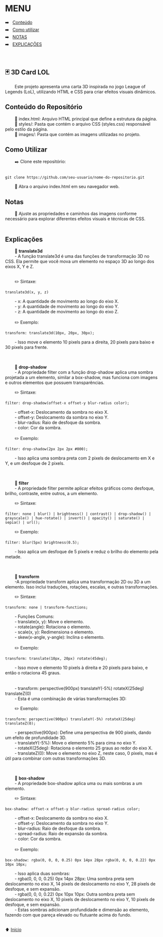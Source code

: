 # MENU

➡️ &nbsp; [Conteúdo](#conteúdo-do-repositório) <br>
➡️ &nbsp; [Como utilizar](#como-utilizar) <br>
➡️ &nbsp; [NOTAS](#notas) <br>
➡️ &nbsp; [EXPLICAÇÕES](#explicações) <br>
<br>
<br>


<h2>🃏 3D Card LOL</h2>

&nbsp; &nbsp; &nbsp; &nbsp; Este projeto apresenta uma carta 3D inspirada no jogo League of Legends (LoL), utilizando HTML e CSS para criar efeitos visuais dinâmicos.

<h2>Conteúdo do Repositório</h2>
&nbsp; &nbsp; &nbsp; &nbsp; 📑 index.html: Arquivo HTML principal que define a estrutura da página. <br>
&nbsp; &nbsp; &nbsp; &nbsp; 📁 styles/: Pasta que contém o arquivo CSS (styles.css) responsável pelo estilo da página. <br>
&nbsp; &nbsp; &nbsp; &nbsp; 📁 images/: Pasta que contém as imagens utilizadas no projeto. <br>

<h2>Como Utilizar</h2>
&nbsp; &nbsp; &nbsp; &nbsp; ✒️ Clone este repositório: <br><br>

```
git clone https://github.com/seu-usuario/nome-do-repositorio.git
```

&nbsp; &nbsp; &nbsp; &nbsp; 📁 Abra o arquivo index.html em seu navegador web.

<h2>Notas</h2>
&nbsp; &nbsp; &nbsp; &nbsp; 📌 Ajuste as propriedades e caminhos das imagens conforme necessário para explorar diferentes efeitos visuais e técnicas de CSS. <br> <br>

<h2>Explicações</h2>

&nbsp; &nbsp; &nbsp; &nbsp; 📌 <strong>translate3d</strong> <br>
&nbsp; &nbsp; &nbsp; &nbsp; - A função translate3d é uma das funções de transformação 3D no CSS. Ela permite que você mova um elemento no espaço 3D ao longo dos eixos X, Y e Z. <br> <br>

&nbsp; &nbsp; &nbsp; &nbsp; ✏️ Sintaxe:

```
translate3d(x, y, z)
```

&nbsp; &nbsp; &nbsp; &nbsp; - x: A quantidade de movimento ao longo do eixo X. <br>
&nbsp; &nbsp; &nbsp; &nbsp; - y: A quantidade de movimento ao longo do eixo Y. <br>
&nbsp; &nbsp; &nbsp; &nbsp; - z: A quantidade de movimento ao longo do eixo Z. <br><br>
&nbsp; &nbsp; &nbsp; &nbsp; ✏️ Exemplo:

```
transform: translate3d(10px, 20px, 30px);
```

&nbsp; &nbsp; &nbsp; &nbsp; - Isso move o elemento 10 pixels para a direita, 20 pixels para baixo e 30 pixels para frente. <br> <br> <br>



&nbsp; &nbsp; &nbsp; &nbsp; 📌 <strong>drop-shadow</strong> <br>
&nbsp; &nbsp; &nbsp; &nbsp; - A propriedade filter com a função drop-shadow aplica uma sombra projetada a um elemento, similar a box-shadow, mas funciona com imagens e outros elementos que possuem transparências. <br>

&nbsp; &nbsp; &nbsp; &nbsp; ✏️ Sintaxe:

```
filter: drop-shadow(offset-x offset-y blur-radius color);
```

&nbsp; &nbsp; &nbsp; &nbsp; - offset-x: Deslocamento da sombra no eixo X. <br>
&nbsp; &nbsp; &nbsp; &nbsp; - offset-y: Deslocamento da sombra no eixo Y. <br>
&nbsp; &nbsp; &nbsp; &nbsp; - blur-radius: Raio de desfoque da sombra. <br>
&nbsp; &nbsp; &nbsp; &nbsp; - color: Cor da sombra. <br><br>
&nbsp; &nbsp; &nbsp; &nbsp; ✏️ Exemplo:

```
filter: drop-shadow(2px 2px 2px #000);
```

&nbsp; &nbsp; &nbsp; &nbsp; - Isso aplica uma sombra preta com 2 pixels de deslocamento em X e Y, e um desfoque de 2 pixels. <br> <br> <br>



&nbsp; &nbsp; &nbsp; &nbsp; 📌 <strong> filter </strong> <br>
&nbsp; &nbsp; &nbsp; &nbsp; - A propriedade filter permite aplicar efeitos gráficos como desfoque, brilho, contraste, entre outros, a um elemento.

&nbsp; &nbsp; &nbsp; &nbsp; ✏️ Sintaxe:

```
filter: none | blur() | brightness() | contrast() | drop-shadow() | grayscale() | hue-rotate() | invert() | opacity() | saturate() | sepia() | url();
```

&nbsp; &nbsp; &nbsp; &nbsp; ✏️ Exemplo:

```
filter: blur(5px) brightness(0.5);
```

&nbsp; &nbsp; &nbsp; &nbsp; - Isso aplica um desfoque de 5 pixels e reduz o brilho do elemento pela metade.  <br> <br> <br>



&nbsp; &nbsp; &nbsp; &nbsp; 📌 <strong>transform</strong> <br>
&nbsp; &nbsp; &nbsp; &nbsp; -A propriedade transform aplica uma transformação 2D ou 3D a um elemento. Isso inclui traduções, rotações, escalas, e outras transformações. <br>

&nbsp; &nbsp; &nbsp; &nbsp; ✏️ Sintaxe:

```
transform: none | transform-functions;
```

&nbsp; &nbsp; &nbsp; &nbsp; - Funções Comuns: <br>
&nbsp; &nbsp; &nbsp; &nbsp; - translate(x, y): Move o elemento. <br>
&nbsp; &nbsp; &nbsp; &nbsp; - rotate(angle): Rotaciona o elemento. <br>
&nbsp; &nbsp; &nbsp; &nbsp; - scale(x, y): Redimensiona o elemento. <br>
&nbsp; &nbsp; &nbsp; &nbsp; - skew(x-angle, y-angle): Inclina o elemento. <br> <br>
&nbsp; &nbsp; &nbsp; &nbsp; ✏️ Exemplo:

```
transform: translate(10px, 20px) rotate(45deg);
```

&nbsp; &nbsp; &nbsp; &nbsp; - Isso move o elemento 10 pixels à direita e 20 pixels para baixo, e então o rotaciona 45 graus.  <br> <br> <br>
&nbsp; &nbsp; &nbsp; &nbsp; - transform: perspective(900px) translateY(-5%) rotateX(25deg) translateZ(0) <br>
&nbsp; &nbsp; &nbsp; &nbsp; - Esta é uma combinação de várias transformações 3D: <br>

&nbsp; &nbsp; &nbsp; &nbsp; ✏️ Exemplo:

```
transform: perspective(900px) translateY(-5%) rotateX(25deg) translateZ(0);
```

&nbsp; &nbsp; &nbsp; &nbsp; - perspective(900px): Define uma perspectiva de 900 pixels, dando um efeito de profundidade 3D. <br>
&nbsp; &nbsp; &nbsp; &nbsp; - translateY(-5%): Move o elemento 5% para cima no eixo Y. <br>
&nbsp; &nbsp; &nbsp; &nbsp; - rotateX(25deg): Rotaciona o elemento 25 graus ao redor do eixo X. <br>
&nbsp; &nbsp; &nbsp; &nbsp; - translateZ(0): Move o elemento no eixo Z, neste caso, 0 pixels, mas é útil para combinar com outras transformações 3D. <br> <br> <br>



&nbsp; &nbsp; &nbsp; &nbsp; 📌  <strong> box-shadow </strong> <br>
&nbsp; &nbsp; &nbsp; &nbsp; - A propriedade box-shadow aplica uma ou mais sombras a um elemento. <br>

&nbsp; &nbsp; &nbsp; &nbsp; ✏️ Sintaxe:

```
box-shadow: offset-x offset-y blur-radius spread-radius color;
```

&nbsp; &nbsp; &nbsp; &nbsp; - offset-x: Deslocamento da sombra no eixo X. <br>
&nbsp; &nbsp; &nbsp; &nbsp; - offset-y: Deslocamento da sombra no eixo Y. <br>
&nbsp; &nbsp; &nbsp; &nbsp; - blur-radius: Raio de desfoque da sombra. <br>
&nbsp; &nbsp; &nbsp; &nbsp; - spread-radius: Raio de expansão da sombra. <br>
&nbsp; &nbsp; &nbsp; &nbsp; - color: Cor da sombra. <br> <br>
&nbsp; &nbsp; &nbsp; &nbsp; ✏️ Exemplo:

```
box-shadow: rgba(0, 0, 0, 0.25) 0px 14px 28px rgba(0, 0, 0, 0.22) 0px 10px 10px;
```

&nbsp; &nbsp; &nbsp; &nbsp; - Isso aplica duas sombras: <br>
&nbsp; &nbsp; &nbsp; &nbsp; - rgba(0, 0, 0, 0.25) 0px 14px 28px: Uma sombra preta sem deslocamento no eixo X, 14 pixels de deslocamento no eixo Y, 28 pixels de desfoque, e sem expansão. <br>
&nbsp; &nbsp; &nbsp; &nbsp; - rgba(0, 0, 0, 0.22) 0px 10px 10px: Outra sombra preta sem deslocamento no eixo X, 10 pixels de deslocamento no eixo Y, 10 pixels de desfoque, e sem expansão. <br>
&nbsp; &nbsp; &nbsp; &nbsp; - Estas sombras adicionam profundidade e dimensão ao elemento, fazendo com que pareça elevado ou flutuante acima do fundo. <br><br>

⬆️   [Início](#menu) <br>
